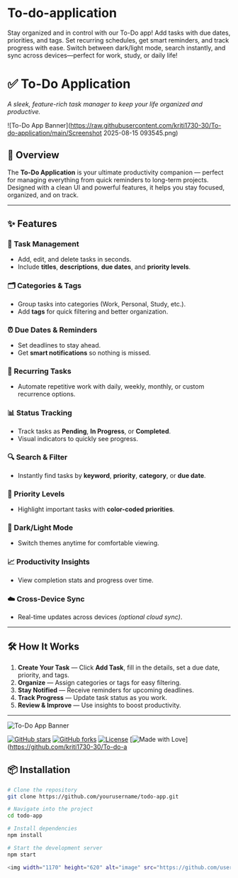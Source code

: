 # To-do-application
Stay organized and in control with our To-Do app! Add tasks with due dates, priorities, and tags. Set recurring schedules, get smart reminders, and track progress with ease. Switch between dark/light mode, search instantly, and sync across devices—perfect for work, study, or daily life!

# ✅ To-Do Application  
*A sleek, feature-rich task manager to keep your life organized and productive.*  

![To-Do App Banner](https://raw.githubusercontent.com/kriti1730-30/To-do-application/main/Screenshot 2025-08-15 093545.png)


## 🚀 Overview  
The **To-Do Application** is your ultimate productivity companion — perfect for managing everything from quick reminders to long-term projects. Designed with a clean UI and powerful features, it helps you stay focused, organized, and on track.  

---

## ✨ Features  

### 📝 Task Management  
- Add, edit, and delete tasks in seconds.  
- Include **titles**, **descriptions**, **due dates**, and **priority levels**.  

### 🗂 Categories & Tags  
- Group tasks into categories (Work, Personal, Study, etc.).  
- Add **tags** for quick filtering and better organization.  

### ⏰ Due Dates & Reminders  
- Set deadlines to stay ahead.  
- Get **smart notifications** so nothing is missed.  

### 🔁 Recurring Tasks  
- Automate repetitive work with daily, weekly, monthly, or custom recurrence options.  

### 📊 Status Tracking  
- Track tasks as **Pending**, **In Progress**, or **Completed**.  
- Visual indicators to quickly see progress.  

### 🔍 Search & Filter  
- Instantly find tasks by **keyword**, **priority**, **category**, or **due date**.  

### 🎯 Priority Levels  
- Highlight important tasks with **color-coded priorities**.  

### 🌙 Dark/Light Mode  
- Switch themes anytime for comfortable viewing.  

### 📈 Productivity Insights  
- View completion stats and progress over time.  

### ☁️ Cross-Device Sync  
- Real-time updates across devices *(optional cloud sync)*.  

---

## 🛠 How It Works  

1. **Create Your Task** — Click **Add Task**, fill in the details, set a due date, priority, and tags.  
2. **Organize** — Assign categories or tags for easy filtering.  
3. **Stay Notified** — Receive reminders for upcoming deadlines.  
4. **Track Progress** — Update task status as you work.  
5. **Review & Improve** — Use insights to boost productivity.  

---
![To-Do App Banner](https://via.placeholder.com/1200x300.png?text=To-Do+App)

[![GitHub stars](https://img.shields.io/github/stars/kriti1730-30/To-do-application?style=for-the-badge&color=yellow)](https://github.com/kriti1730-30/To-do-application/stargazers)
[![GitHub forks](https://img.shields.io/github/forks/kriti1730-30/To-do-application?style=for-the-badge&color=blue)](https://github.com/kriti1730-30/To-do-application/network/members)
[![License](https://img.shields.io/github/license/kriti1730-30/To-do-application?style=for-the-badge&color=green)](https://github.com/kriti1730-30/To-do-application/blob/main/LICENSE)
[![Made with Love](https://img.shields.io/badge/Made%20With-❤️-red?style=for-the-badge)](https://github.com/kriti1730-30/To-do-a

## 📦 Installation  

```bash
# Clone the repository
git clone https://github.com/yourusername/todo-app.git

# Navigate into the project
cd todo-app

# Install dependencies
npm install

# Start the development server
npm start

<img width="1170" height="620" alt="image" src="https://github.com/user-attachments/assets/c50d54b5-92fb-4043-b196-a937fd4bb50b" />
